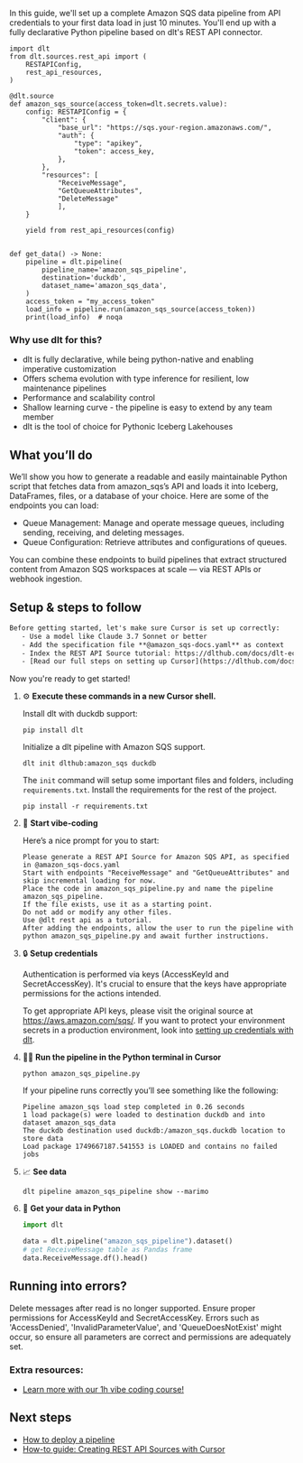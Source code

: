 In this guide, we'll set up a complete Amazon SQS data pipeline from API credentials to your first data load in just 10 minutes. You'll end up with a fully declarative Python pipeline based on dlt's REST API connector.

```python-outcome
import dlt
from dlt.sources.rest_api import (
    RESTAPIConfig,
    rest_api_resources,
)

@dlt.source
def amazon_sqs_source(access_token=dlt.secrets.value):
    config: RESTAPIConfig = {
        "client": {
            "base_url": "https://sqs.your-region.amazonaws.com/",
            "auth": {
                "type": "apikey",
                "token": access_key,
            },
        },
        "resources": [
            "ReceiveMessage",
            "GetQueueAttributes",
            "DeleteMessage"
            ],
    }

    yield from rest_api_resources(config)


def get_data() -> None:
    pipeline = dlt.pipeline(
        pipeline_name='amazon_sqs_pipeline',
        destination='duckdb',
        dataset_name='amazon_sqs_data', 
    )
    access_token = "my_access_token"
    load_info = pipeline.run(amazon_sqs_source(access_token))
    print(load_info)  # noqa
```

### Why use dlt for this?

- dlt is fully declarative, while being python-native and enabling imperative customization
- Offers schema evolution with type inference for resilient, low maintenance pipelines
- Performance and scalability control
- Shallow learning curve - the pipeline is easy to extend by any team member
- dlt is the tool of choice for Pythonic Iceberg Lakehouses

## What you’ll do

We’ll show you how to generate a readable and easily maintainable Python script that fetches data from amazon_sqs’s API and loads it into Iceberg, DataFrames, files, or a database of your choice. Here are some of the endpoints you can load:

- Queue Management: Manage and operate message queues, including sending, receiving, and deleting messages.
- Queue Configuration: Retrieve attributes and configurations of queues.

You can combine these endpoints to build pipelines that extract structured content from Amazon SQS workspaces at scale — via REST APIs or webhook ingestion.

## Setup & steps to follow

```default
Before getting started, let's make sure Cursor is set up correctly:
   - Use a model like Claude 3.7 Sonnet or better
   - Add the specification file **@amazon_sqs-docs.yaml** as context
   - Index the REST API Source tutorial: https://dlthub.com/docs/dlt-ecosystem/verified-sources/rest_api/ and add it to context as **@dlt rest api**
   - [Read our full steps on setting up Cursor](https://dlthub.com/docs/dlt-ecosystem/llm-tooling/cursor-restapi#23-configuring-cursor-with-documentation)
```

Now you're ready to get started! 

1. ⚙️ **Execute these commands in a new Cursor shell.**
    
    Install dlt with duckdb support:
    ```shell
    pip install dlt
    ```

    Initialize a dlt pipeline with Amazon SQS support.
    ```shell
    dlt init dlthub:amazon_sqs duckdb
    ```

    The `init` command will setup some important files and folders, including `requirements.txt`. Install the requirements for the rest of the project.
    ```shell
    pip install -r requirements.txt
    ```
    
2. 🤠 **Start vibe-coding**
    
    Here’s a nice prompt for you to start: 
    
    ```prompt
    Please generate a REST API Source for Amazon SQS API, as specified in @amazon_sqs-docs.yaml 
    Start with endpoints "ReceiveMessage" and "GetQueueAttributes" and skip incremental loading for now. 
    Place the code in amazon_sqs_pipeline.py and name the pipeline amazon_sqs_pipeline. 
    If the file exists, use it as a starting point. 
    Do not add or modify any other files. 
    Use @dlt rest api as a tutorial. 
    After adding the endpoints, allow the user to run the pipeline with python amazon_sqs_pipeline.py and await further instructions.
    ```

    
3. 🔒 **Setup credentials** 
    
    Authentication is performed via keys (AccessKeyId and SecretAccessKey). It's crucial to ensure that the keys have appropriate permissions for the actions intended.
    
    To get appropriate API keys, please visit the original source at https://aws.amazon.com/sqs/.
    If you want to protect your environment secrets in a production environment, look into [setting up credentials with dlt](https://dlthub.com/docs/walkthroughs/add_credentials).
    
4. 🏃‍♀️ **Run the pipeline in the Python terminal in Cursor**
    
    ```shell
    python amazon_sqs_pipeline.py
    ```
    
    If your pipeline runs correctly you’ll see something like the following:
    
    ```shell
    Pipeline amazon_sqs load step completed in 0.26 seconds
    1 load package(s) were loaded to destination duckdb and into dataset amazon_sqs_data
    The duckdb destination used duckdb:/amazon_sqs.duckdb location to store data
    Load package 1749667187.541553 is LOADED and contains no failed jobs
    ```
    
5. 📈 **See data**
    
    ```shell
    dlt pipeline amazon_sqs_pipeline show --marimo
    ```
    
6. 🐍 **Get your data in Python**
    
    ```python
    import dlt

   data = dlt.pipeline("amazon_sqs_pipeline").dataset()
   # get ReceiveMessage table as Pandas frame
   data.ReceiveMessage.df().head()
    ```

## Running into errors?

Delete messages after read is no longer supported. Ensure proper permissions for AccessKeyId and SecretAccessKey. Errors such as 'AccessDenied', 'InvalidParameterValue', and 'QueueDoesNotExist' might occur, so ensure all parameters are correct and permissions are adequately set.

### Extra resources:

- [Learn more with our 1h vibe coding course!](https://www.youtube.com/watch?v=GGid70rnJuM)

## Next steps

- [How to deploy a pipeline](https://dlthub.com/docs/walkthroughs/deploy-a-pipeline)
- [How-to guide: Creating REST API Sources with Cursor](https://dlthub.com/docs/dlt-ecosystem/llm-tooling/cursor-restapi)